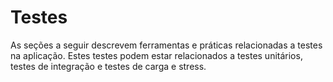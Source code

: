 # Testes

As seções a seguir descrevem ferramentas e práticas relacionadas a testes na
aplicação. Estes testes podem estar relacionados a testes unitários, testes
de integração e testes de carga e stress.

